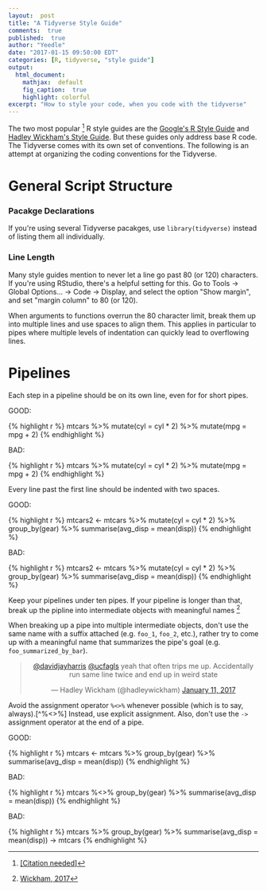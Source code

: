```yaml
---
layout:  post
title: "A Tidyverse Style Guide"
comments:  true
published:  true
author: "Yeedle"
date: "2017-01-15 09:50:00 EDT"
categories: [R, tidyverse, "style guide"]
output:
  html_document:
    mathjax:  default
    fig_caption:  true
    highlight: colorful
excerpt: "How to style your code, when you code with the tidyverse"
---
```


<style>
div.bad pre.r { background-color:rgba(255, 0, 0, 0.2); }
div.good pre.r { background-color:rgba(0, 255, 0, 0.2); }

</style>


The two most popular [^citationeeded] R style guides are the [Google's R Style Guide](https://google.github.io/styleguide/Rguide.xml) and [Hadley Wickham's Style Guide](http://adv-r.had.co.nz/Style.html). But these guides only address base R code. The Tidyverse comes with its own set of conventions. The following is an attempt at organizing the coding conventions for the Tidyverse.

[^citationeeded]: [[<u>Citation needed</u>]](https://xkcd.com/285/)

# General Script Structure

### Pacakge Declarations
If you're using several Tidyverse pacakges, use `library(tidyverse)` instead of listing them all individually.

### Line Length
Many style guides mention to never let a line go past 80 (or 120) characters. If you're using RStudio, there's a helpful setting for this. Go to Tools -> Global Options... -> Code -> Display, and select the option "Show margin", and set "margin column" to 80 (or 120).

When arguments to functions overrun the 80 character limit, break them up into multiple lines and use spaces to align them. This applies in particular to pipes where multiple levels of indentation can quickly lead to overflowing lines.

# Pipelines

Each step in a pipeline should be on its own line, even for for short pipes.
<div class = "good">
GOOD:

{% highlight r %}
mtcars %>%
  mutate(cyl = cyl * 2) %>%
  mutate(mpg = mpg + 2)
{% endhighlight %}
</div>

<div class = "bad">
BAD:

{% highlight r %}
mtcars %>% mutate(cyl = cyl * 2) %>% mutate(mpg = mpg + 2)
{% endhighlight %}
</div>

Every line past the first line should be indented with two spaces.
<div class = "good">
GOOD:

{% highlight r %}
mtcars2 <- mtcars %>%
  mutate(cyl = cyl * 2) %>%
  group_by(gear) %>%
  summarise(avg_disp = mean(disp))
{% endhighlight %}
</div>

<div class = "bad">
BAD:

{% highlight r %}
mtcars2 <- mtcars %>%
mutate(cyl = cyl * 2) %>%
group_by(gear) %>%
summarise(avg_disp = mean(disp))
{% endhighlight %}
</div>


Keep your pipelines under ten pipes. If your pipeline is longer than that, break up the pipline into intermediate objects with meaningful names [^tenperpipeline]

[^tenperpipeline]:[Wickham, 2017](http://r4ds.had.co.nz/pipes.html#when-not-to-use-the-pipe)

When breaking up a pipe into multiple intermediate objects, don't use the same name with a suffix attached (e.g. `foo_1`, `foo_2`, etc.), rather try to come up with a meaningful name that summarizes the pipe's goal (e.g. `foo_summarized_by_bar`).

<center>
<blockquote class="twitter-tweet" data-lang="en"><p lang="en" dir="ltr"><a href="https://twitter.com/davidjayharris">@davidjayharris</a> <a href="https://twitter.com/ucfagls">@ucfagls</a> yeah that often trips me up. Accidentally run same line twice and end up in weird state</p>&mdash; Hadley Wickham (@hadleywickham) <a href="https://twitter.com/hadleywickham/status/819202162211385347">January 11, 2017</a></blockquote>
<script async src="http://platform.twitter.com/widgets.js" charset="utf-8"></script>
</center>

Avoid the assignment operator `%<>%` whenever possible (which is to say, always).[^%<>%] Instead, use explicit assignment. Also, don't use the `->` assignment operator at the end of a pipe.

<div class = "good">
GOOD:

{% highlight r %}
mtcars <- mtcars %>%
  group_by(gear) %>%
  summarise(avg_disp = mean(disp))
{% endhighlight %}
</div>

<div class = "bad">
BAD:

{% highlight r %}
mtcars %<>%
  group_by(gear) %>%
  summarise(avg_disp = mean(disp))
{% endhighlight %}
</div>

<div class = "bad">
BAD:

{% highlight r %}
mtcars %>%
  group_by(gear) %>%
  summarise(avg_disp = mean(disp)) -> mtcars
{% endhighlight %}
